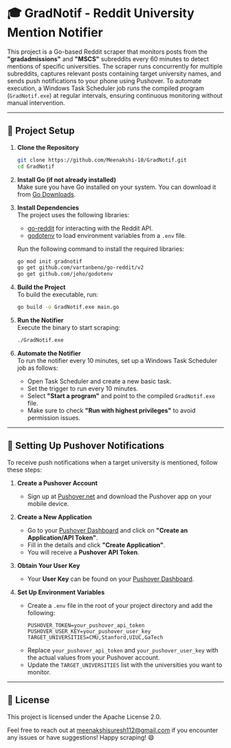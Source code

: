 # 🎓 GradNotif - Reddit University Mention Notifier

This project is a Go-based Reddit scraper that monitors posts from the **"gradadmissions"** and **"MSCS"** subreddits every 60 minutes to detect mentions of specific universities. The scraper runs concurrently for multiple subreddits, captures relevant posts containing target university names, and sends push notifications to your phone using Pushover. To automate execution, a Windows Task Scheduler job runs the compiled program (`GradNotif.exe`) at regular intervals, ensuring continuous monitoring without manual intervention.

---

## 🚀 Project Setup

1. **Clone the Repository**  
   ```bash
   git clone https://github.com/Meenakshi-10/GradNotif.git
   cd GradNotif
   ```

2. **Install Go (if not already installed)**  
   Make sure you have Go installed on your system. You can download it from [Go Downloads](https://go.dev/dl/).  

3. **Install Dependencies**  
   The project uses the following libraries:  
   - [go-reddit](https://github.com/vartanbeno/go-reddit) for interacting with the Reddit API.  
   - [godotenv](https://github.com/joho/godotenv) to load environment variables from a `.env` file.  
   
   Run the following command to install the required libraries:  
   ```bash
   go mod init gradnotif
   go get github.com/vartanbeno/go-reddit/v2
   go get github.com/joho/godotenv
   ```

4. **Build the Project**  
   To build the executable, run:  
   ```bash
   go build -o GradNotif.exe main.go
   ```

5. **Run the Notifier**  
   Execute the binary to start scraping:  
   ```bash
   ./GradNotif.exe
   ```

6. **Automate the Notifier**  
   To run the notifier every 10 minutes, set up a Windows Task Scheduler job as follows:  
   - Open Task Scheduler and create a new basic task.  
   - Set the trigger to run every 10 minutes.  
   - Select **"Start a program"** and point to the compiled `GradNotif.exe` file.  
   - Make sure to check **"Run with highest privileges"** to avoid permission issues.  

---

## 🔔 Setting Up Pushover Notifications

To receive push notifications when a target university is mentioned, follow these steps:  

1. **Create a Pushover Account**  
   - Sign up at [Pushover.net](https://pushover.net/) and download the Pushover app on your mobile device.  

2. **Create a New Application**  
   - Go to your [Pushover Dashboard](https://pushover.net/apps) and click on **"Create an Application/API Token"**.  
   - Fill in the details and click **"Create Application"**.  
   - You will receive a **Pushover API Token**.  

3. **Obtain Your User Key**  
   - Your **User Key** can be found on your [Pushover Dashboard](https://pushover.net/).  

4. **Set Up Environment Variables**  
   - Create a `.env` file in the root of your project directory and add the following:  
     ```
     PUSHOVER_TOKEN=your_pushover_api_token
     PUSHOVER_USER_KEY=your_pushover_user_key
     TARGET_UNIVERSITIES=CMU,Stanford,UIUC,GaTech
     ```
   - Replace `your_pushover_api_token` and `your_pushover_user_key` with the actual values from your Pushover account.  
   - Update the `TARGET_UNIVERSITIES` list with the universities you want to monitor.  

---

## 📝 License
This project is licensed under the Apache License 2.0.

Feel free to reach out at meenakshisuresh112@gmail.com if you encounter any issues or have suggestions! Happy scraping! 😄

